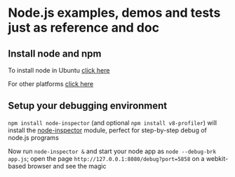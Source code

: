 # Node.js examples, demos and tests just as reference and doc

## Install node and npm

To install node in Ubuntu [click here](http://goo.gl/5FrHg)

For other platforms [click here](http://goo.gl/SWiTb)

## Setup your debugging environment

`npm install node-inspector` (and optional `npm install v8-profiler`) will install
the [node-inspector](http://goo.gl/mQfeA) module,
perfect for step-by-step debug of node.js programs

Now run `node-inspector &` and start your node app as `node --debug-brk app.js`; open
the page `http://127.0.0.1:8080/debug?port=5858` on a webkit-based browser
and see the magic

